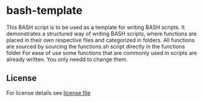 # bash-template

This BASH script is to be used as a template for writing BASH scripts.
It demonstrates a structured way of writing BASH scripts, where functions are placed in their own respective files and categorized in folders. All functions are sourced by sourcing the functions.sh script directly in the functions folder
For ease of use some functions that are commonly used in scripts are already written. You only needd to change them.

## License

For license details see [license file](./LICENSE)